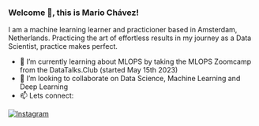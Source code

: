 ### Welcome 👋, this is Mario Chávez! 

I am a machine learning learner and practicioner based in Amsterdam, Netherlands.
Practicing the art of effortless results in my journey as a Data Scientist, practice makes perfect.
- 🌱 I’m currently learning about MLOPS by taking the MLOPS Zoomcamp from the DataTalks.Club (started May 15th 2023)
- 👯 I’m looking to collaborate on Data Science, Machine Learning and Deep Learning
- 📫 Lets connect:

[![Instagram](/mariodchavezl/images/instagram.svg)](https://www.instagram.com/)
